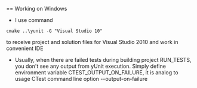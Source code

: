 == Working on Windows
  * I use command
```
cmake ..\yunit -G "Visual Studio 10"
```
to receive project and solution files for Visual Studio 2010 and work in convenient IDE

  * Usually, when there are failed tests during building project RUN\_TESTS, you don't see any output from yUnit execution. Simply define environment variable CTEST\_OUTPUT\_ON\_FAILURE, it is analog to usage CTest command line option --output-on-failure